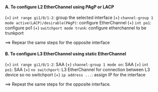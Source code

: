 #### A. To configure L2 EtherChannel using PAgP or LACP
(+) `int range gi1/0/1-2`: group the selected interface
(+) `channel-group 1 mode active(LACP)/desirable(PAgP)`: configure EtherChannel
(+) `int po1`: configure po1
(+) `switchport mode trunk`: configure etherchannel to be trunkport

==> Repear the same steps for the opposite interface

#### B. To configure L3 EtherChannel using static EtherChannel
(+) `int range gi1/0/1-2`: SAA
(+) `channel-group 1 mode on`: SAA
(+) `int po1`: SAA
(+) `no switchport`: L3 EtherChannel for connection between L3 device so no switchport
(+) `ip address ...`: assign IP for the interface

==> Repeat the same steps for the opposite interface.